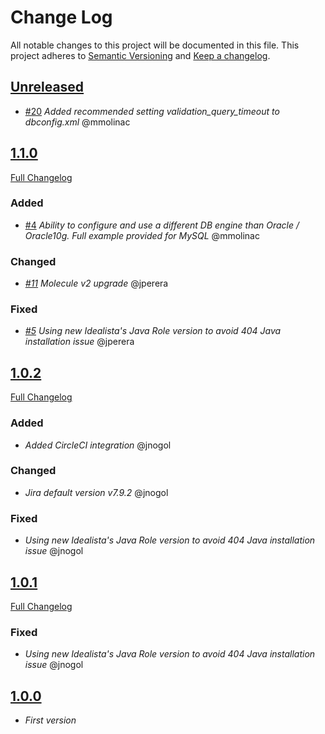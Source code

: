 # Change Log

All notable changes to this project will be documented in this file.
This project adheres to [Semantic Versioning](http://semver.org/) and [Keep a changelog](https://github.com/olivierlacan/keep-a-changelog).

## [Unreleased](https://github.com/idealista/jira_role/tree/develop)
- [#20](https://github.com/idealista/jira_role/issues/20) *Added recommended setting validation_query_timeout to dbconfig.xml* @mmolinac

## [1.1.0](https://github.com/idealista/jira_role/tree/1.1.0)
[Full Changelog](https://github.com/idealista/jira_role/compare/1.0.2...1.1.0)

### Added
- [#4](https://github.com/idealista/jira_role/issues/4) *Ability to configure and use a different DB engine than Oracle / Oracle10g. Full example provided for MySQL* @mmolinac

### Changed
- *[#11](https://github.com/idealista/jira_role/issues/11) Molecule v2 upgrade* @jperera

### Fixed
- *[#5](https://github.com/idealista/jira_role/issues/5) Using new Idealista's Java Role version to avoid 404 Java installation issue* @jperera

## [1.0.2](https://github.com/idealista/jira_role/tree/1.0.2)
[Full Changelog](https://github.com/idealista/jira_role/compare/1.0.1...1.0.2)

### Added
- *Added CircleCI integration* @jnogol

### Changed
- *Jira default version v7.9.2* @jnogol

### Fixed
- *Using new Idealista's Java Role version to avoid 404 Java installation issue* @jnogol

## [1.0.1](https://github.com/idealista/jira_role/tree/1.0.1)
[Full Changelog](https://github.com/idealista/jira_role/compare/1.0.0...1.0.1)
### Fixed
- *Using new Idealista's Java Role version to avoid 404 Java installation issue* @jnogol

## [1.0.0](https://github.com/idealista/jira_role/tree/1.0.0)
- *First version*
